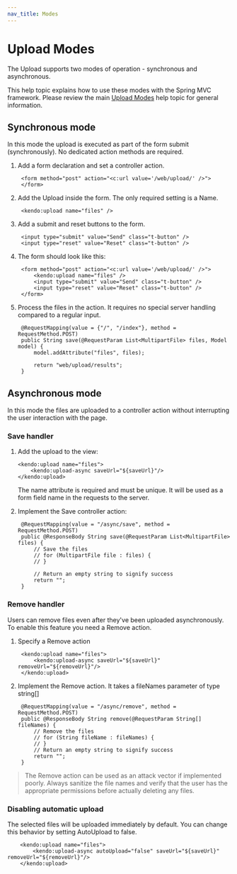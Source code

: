 ```yaml
---
nav_title: Modes
---
```

# Upload Modes

The Upload supports two modes of operation - synchronous and asynchronous.

This help topic explains how to use these modes with the Spring MVC framework.
Please review the main [Upload Modes](/getting-started/web/upload/modes) help topic for general information.

## Synchronous mode

In this mode the upload is executed as part of the form submit (synchronously). No dedicated action methods are required.

1. Add a form declaration and set a controller action.

        <form method="post" action="<c:url value='/web/upload/' />">
        </form>

2. Add the Upload inside the form. The only required setting is a Name.

        <kendo:upload name="files" />

3. Add a submit and reset buttons to the form.

        <input type="submit" value="Send" class="t-button" />
        <input type="reset" value="Reset" class="t-button" />

4. The form should look like this:

        <form method="post" action="<c:url value='/web/upload/' />">
            <kendo:upload name="files" />
            <input type="submit" value="Send" class="t-button" />
            <input type="reset" value="Reset" class="t-button" />
        </form>

5. Process the files in the action. It requires no special server handling compared to a regular input.

        @RequestMapping(value = {"/", "/index"}, method = RequestMethod.POST)
        public String save(@RequestParam List<MultipartFile> files, Model model) {
            model.addAttribute("files", files);

            return "web/upload/results";
        }

## Asynchronous mode

In this mode the files are uploaded to a controller action without interrupting the user interaction with the page.

### Save handler

1.  Add the upload to the view:

        <kendo:upload name="files">
            <kendo:upload-async saveUrl="${saveUrl}"/>
        </kendo:upload>

    The name attribute is required and must be unique.
    It will be used as a form field name in the requests to the server.

2. Implement the Save controller action:

        @RequestMapping(value = "/async/save", method = RequestMethod.POST)
        public @ResponseBody String save(@RequestParam List<MultipartFile> files) {
            // Save the files
            // for (MultipartFile file : files) {
            // }

            // Return an empty string to signify success
            return "";
        }

### Remove handler

Users can remove files even after they've been uploaded asynchronously. To enable this feature you need a Remove action.

1. Specify a Remove action

        <kendo:upload name="files">
            <kendo:upload-async saveUrl="${saveUrl}" removeUrl="${removeUrl}"/>
        </kendo:upload>

2. Implement the Remove action. It takes a fileNames parameter of type string[]

        @RequestMapping(value = "/async/remove", method = RequestMethod.POST)
        public @ResponseBody String remove(@RequestParam String[] fileNames) {
            // Remove the files
            // for (String fileName : fileNames) {
            // }
            // Return an empty string to signify success
            return "";
        }

> The Remove action can be used as an attack vector if implemented poorly. Always sanitize the file names and verify that the user has the appropriate permissions before actually deleting any files.

### Disabling automatic upload

The selected files will be uploaded immediately by default.
You can change this behavior by setting AutoUpload to false.

        <kendo:upload name="files">
            <kendo:upload-async autoUpload="false" saveUrl="${saveUrl}" removeUrl="${removeUrl}"/>
        </kendo:upload>

